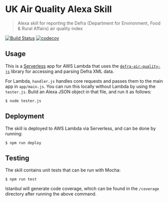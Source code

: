 # UK Air Quality Alexa Skill

> Alexa skill for reporting the Defra (Department for Environment, Food & Rural Affairs) air quality index

[![Build Status](https://travis-ci.org/chrishutchinson/air-quality-alexa-skill.svg?branch=master)](https://travis-ci.org/chrishutchinson/air-quality-alexa-skill)  [![codecov](https://codecov.io/gh/chrishutchinson/air-quality-alexa-skill/branch/master/graph/badge.svg)](https://codecov.io/gh/chrishutchinson/air-quality-alexa-skill)

## Usage

This is a [Serverless](https://serverless.com/) app for AWS Lambda that uses the [`defra-air-quality-js`](https://github.com/chrishutchinson/defra-air-quality-js) library for accessing and parsing Defra XML data.

For Lambda, `handler.js` handles core requests and passes them to the main app in `app/main.js`. You can run this locally without Lambda by using the `tester.js`. Build an Alexa JSON object in that file, and run it as follows:

    $ node tester.js


## Deployment

The skill is deployed to AWS Lambda via Serverless, and can be done by running:

    $ npm run deploy


## Testing

The skill contains unit tests that can be run with Mocha:

    $ npm run test

Istanbul will generate code coverage, which can be found in the `/coverage` directory after running the above command.